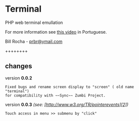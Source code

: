 Terminal
========

PHP web terminal emullation

For more information see [this video][1] in Portuguese.



Bill Rocha - prbr@ymail.com


++++++++


changes
-------

version **0.0.2**

	Fixed bugs and rename screen display to "screen" ( old name "terminal") 
	for compatibility with ~~Sync~~ Zumbi Project.
	
version **0.0.3** *(see: [http://www.w3.org/TR/pointerevents][2])*

	Touch access in menu >> submenu by "click"



[1]: http://youtu.be/xNgSbIgFQro
[2]: http://www.w3.org/TR/pointerevents
